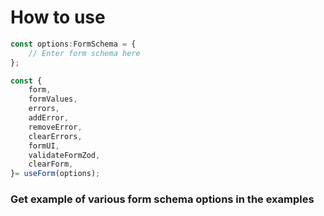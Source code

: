 # How to use

```ts
const options:FormSchema = {
    // Enter form schema here
};

const {
    form,
    formValues,
    errors,
    addError,
    removeError,
    clearErrors,
    formUI,
    validateFormZod,
    clearForm,
}= useForm(options);

```

### Get example of various form schema options in the examples